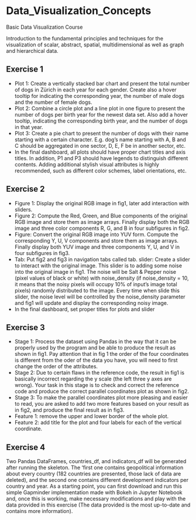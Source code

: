 # Data_Visualization_Concepts
Basic Data Visualization Course

Introduction to the fundamental principles and techniques for the visualization of scalar, abstract, spatial, multidimensional as well as graph and hierarchical data.


## Exercise 1
- Plot 1: Create a vertically stacked bar chart and present the total number of dogs in Zürich in each year for
each gender. Create also a hover tooltip for indicating the corresponding year, the number of male dogs and
the number of female dogs.
- Plot 2: Combine a circle plot and a line plot in one figure to present the number of dogs per birth year for
the newest data set. Also add a hover tooltip, indicating the corresponding birth year, and the number of
dogs in that year.
- Plot 3: Create a pie chart to present the number of dogs with their name starting with a certain character.
E.g. dog’s name starting with A, B and C should be aggregated in one sector, D, E, F be in another sector,
etc.
- In the final dashboard, all plots should have proper chart titles and axis titles. In addition, P1 and P3 should
have legends to distinguish different contents. Adding additional stylish visual attributes is highly
recommended, such as different color schemes, label orientations, etc.

## Exercise 2
- Figure 1: Display the original RGB image in fig1, later add interaction with sliders.
- Figure 2: Compute the Red, Green, and Blue components of the original RGB image and store them as image
arrays. Finally display both the RGB image and three color components R, G, and B in four subfigures in
fig2.
- Figure: Convert the original RGB image into YUV form. Compute the corresponding Y, U, V components and
store them as image arrays. Finally display both YUV image and three components Y, U, and V in four
subfigures in fig3.
- Tab: Put fig2 and fig3 in navigation tabs called tab.
slider: Create a slider to interact with the original image. This slider is to adding some noise into the original
image in fig1. The noise will be Salt & Pepper noise (pixel values of black or white) with noise_density (if
noise_density = 10, it means that the noisy pixels will occupy 10% of input’s image total pixels) randomly
distributed to the image. Every time when slide this slider, the noise level will be controlled by the
noise_density parameter and fig1 will update and display the corresponding noisy image.
- In the final dashboard, set proper titles for plots and slider

## Exercise 3
- Stage 1: Process the dataset using Pandas in the way that it can be properly used by the
program and be able to produce the result as shown in fig1. Pay attention that in fig 1 the order of the four
coordinates is different from the oder of the data you have, you will need to first change the order of the
attributes.
- Stage 2: Due to certain flaws in the reference code, the result in fig1 is basically incorrect
regarding the y scale (the left three y axes are wrong). Your task in this stage is to check and correct the
reference code and produce the correct parallel coordinates plot as shown in fig2.
- Stage 3: To make the parallel coordinates plot more pleasing and easier to read, you are asked to
add two more features based on your result as in fig2, and produce the final result as in fig3.
- Feature 1: remove the upper and lower border of the whole plot.
- Feature 2: add title for the plot and four labels for each of the vertical coordinate.

## Exercise 4
Two Pandas DataFrames, countries_df, and indicators_df will be generated after running the skeleton. The
‘first one contains geopolitical information about every country (182 countries are presented, those lack of
data are deleted), and the second one contains different development indicators per country and year. As a
starting point, you can first download and run this simple Gapminder implementation made with Bokeh in
Jupyter Notebook and, once this is working, make necessary modifications and play with the data provided
in this exercise (The data provided is the most up-to-date and contains more information).
